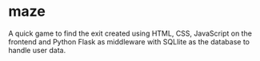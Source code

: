 # maze
A quick game to find the exit created using HTML, CSS, JavaScript on the frontend and Python Flask as middleware with SQLlite as the database to handle user data. 
